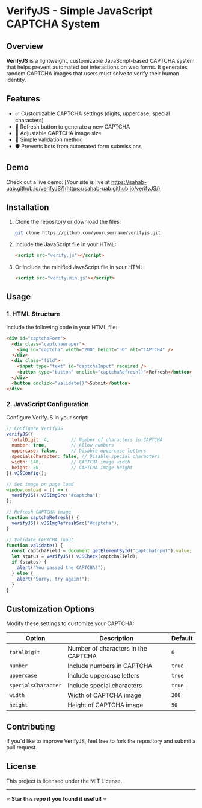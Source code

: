 # VerifyJS - Simple JavaScript CAPTCHA System

## Overview

**VerifyJS** is a lightweight, customizable JavaScript-based CAPTCHA system that helps prevent automated bot interactions on web forms. It generates random CAPTCHA images that users must solve to verify their human identity.

## Features

- ✅ Customizable CAPTCHA settings (digits, uppercase, special characters)
- 🔄 Refresh button to generate a new CAPTCHA
- 🎨 Adjustable CAPTCHA image size
- 📜 Simple validation method
- 🛡️ Prevents bots from automated form submissions

## Demo

Check out a live demo: [Your site is live at https://sahab-uab.github.io/verifyJS/](https://sahab-uab.github.io/verifyJS/)

## Installation

1. Clone the repository or download the files:
   ```sh
   git clone https://github.com/yourusername/verifyjs.git
   ```
2. Include the JavaScript file in your HTML:
   ```html
   <script src="verify.js"></script>
   ```
3. Or include the minified JavaScript file in your HTML:
   ```html
   <script src="verify.min.js"></script>
   ```

## Usage

### 1. HTML Structure

Include the following code in your HTML file:

```html
<div id="captchaForm">
  <div class="captchawraper">
    <img id="captcha" width="200" height="50" alt="CAPTCHA" />
  </div>
  <div class="fild">
    <input type="text" id="captchaInput" required />
    <button type="button" onclick="captchaRefresh()">Refresh</button>
  </div>
  <button onclick="validate()">Submit</button>
</div>
```

### 2. JavaScript Configuration

Configure VerifyJS in your script:

```js
// Configure VerifyJS
verifyJS({
  totalDigit: 4,        // Number of characters in CAPTCHA
  number: true,         // Allow numbers
  uppercase: false,     // Disable uppercase letters
  specialsCharacter: false, // Disable special characters
  width: 140,           // CAPTCHA image width
  height: 50,           // CAPTCHA image height
}).vJSConfig();

// Set image on page load
window.onload = () => {
  verifyJS().vJSImgSrc("#captcha");
};

// Refresh CAPTCHA image
function captchaRefresh() {
  verifyJS().vJSImgRefreshSrc("#captcha");
}

// Validate CAPTCHA input
function validate() {
  const captchaField = document.getElementById("captchaInput").value;
  let status = verifyJS().vJSCheck(captchaField);
  if (status) {
    alert("You passed the CAPTCHA!");
  } else {
    alert("Sorry, try again!");
  }
}
```

## Customization Options

Modify these settings to customize your CAPTCHA:

| Option              | Description                         | Default |
| ------------------- | ----------------------------------- | ------- |
| `totalDigit`        | Number of characters in the CAPTCHA | `6`     |
| `number`            | Include numbers in CAPTCHA          | `true`  |
| `uppercase`         | Include uppercase letters           | `true` |
| `specialsCharacter` | Include special characters          | `true` |
| `width`             | Width of CAPTCHA image              | `200`   |
| `height`            | Height of CAPTCHA image             | `50`    |

## Contributing

If you'd like to improve VerifyJS, feel free to fork the repository and submit a pull request.

## License

This project is licensed under the MIT License.

---

⭐ **Star this repo if you found it useful!** ⭐

